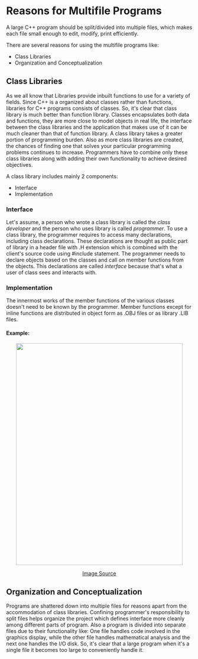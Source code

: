 # Reasons for Multifile Programs

A large C++ program should be split/divided into multiple files, which makes each file small enough to edit, modify, print efficiently.

There are several reasons for using the multifile programs like:
- Class Libraries
- Organization and Conceptualization

## Class Libraries

As we all know that Libraries provide inbuilt functions to use for a variety of fields. Since C++ is a organized about classes rather than functions, libraries for C++ 
programs consists of classes. So, it's clear that class library is much better than function library. Classes encapsulates both data and functions, they are more close 
to model objects in real life, the interface between the class libraries and the application that makes use of it can be much cleaner than that of function library.
A class library takes a greater portion of programming burden. Also as more class libraries are created, the chances of finding one that solves your particular 
programming problems continues to increase. Programmers have to combine only these class libraries along with adding their own functionality to achieve desired objectives.

A class library includes mainly 2 components:
- Interface
- Implementation

### Interface

Let's assume, a person who wrote a class library is called the _class developer_ and the person who uses library is called _programmer_.
To use a class library, the programmer requires to access many declarations, including class declarations. These declarations are thought as public part of library 
in a header file with .H extension which is combined with the client's source code using #include statement. The programmer needs to declare objects based on the classes 
and call on member functions from the objects. This declarations are called _interface_ because that's what a user of class sees and interacts with.

### Implementation

The innermost works of the member functions of the various classes doesn't need to be known by the programmer. Member functions except for inline functions are distributed 
in object form as .OBJ files or as library .LIB files.

#### Example:

<div align="center">
 <img src="https://user-images.githubusercontent.com/76544476/138542872-4d47fab0-e6bc-4faf-8e6c-f8fe44869c29.png" width="450" height="600">  <br>
  
 [Image Source](https://classes.mst.edu/compsci1570/multiplefiles.htm) 
  
</div>

## Organization and Conceptualization

Programs are shattered down into multiple files for reasons apart from the accommodation of class libraries. Confining programmer's responsibility to split files helps 
organize the project which defines interface more cleanly among different parts of program. Also a program is divided into separate files due to their functionality like:
One file handles code involved in the graphics display, while the other file handles mathematical analysis and the next one handles the I/O disk. So, it's clear that 
a large program when it's a single file it becomes too large to conveniently handle it. 
